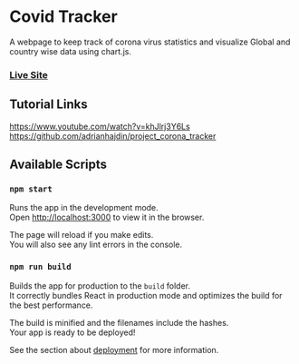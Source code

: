 # Covid Tracker

A webpage to keep track of corona virus statistics and visualize Global and country wise data using chart.js.

### [Live Site](https://gifted-euclid-13d127.netlify.app/)

## Tutorial Links
https://www.youtube.com/watch?v=khJlrj3Y6Ls <br />
https://github.com/adrianhajdin/project_corona_tracker

## Available Scripts

### `npm start`

Runs the app in the development mode.<br />
Open [http://localhost:3000](http://localhost:3000) to view it in the browser.

The page will reload if you make edits.<br />
You will also see any lint errors in the console.

### `npm run build`

Builds the app for production to the `build` folder.<br />
It correctly bundles React in production mode and optimizes the build for the best performance.

The build is minified and the filenames include the hashes.<br />
Your app is ready to be deployed!

See the section about [deployment](https://facebook.github.io/create-react-app/docs/deployment) for more information.
